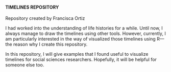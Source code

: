 
#### TIMELINES REPOSITORY

Repository created by Francisca Ortiz

I had worked into the understanding of life histories for a while. Until now, I always manage to draw the timelines using other tools. However, currently, I am particularly interested in the way of visualized those timelines using R—the reason why I create this repository. 

In this repository, I will give examples that I found useful to visualize timelines for social sciences researchers. Hopefully, it will be helpful for someone else too. 
